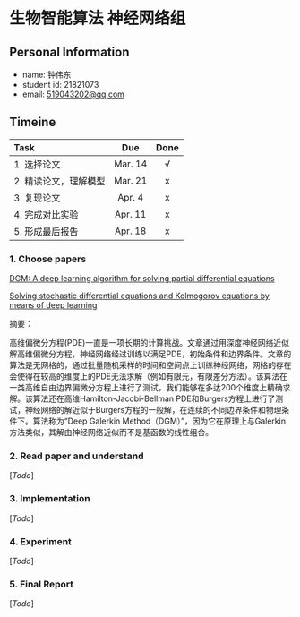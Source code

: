 # 生物智能算法 神经网络组

## Personal Information

-  name: 钟伟东
- student id: 21821073
- email: 519043202@qq.com 

## Timeine  

| Task | Due | Done |
| :-- | :-: | :-: |
| 1. 选择论文 | Mar. 14 | &radic; |
| 2. 精读论文，理解模型 | Mar. 21 | x |
| 3. 复现论文 | Apr. 4 | x |
| 4. 完成对比实验 | Apr. 11 | x |
| 5. 形成最后报告 | Apr. 18 | x |

### 1. Choose papers

[DGM: A deep learning algorithm for solving partial differential equations](https://arxiv.org/pdf/1708.07469v5.pdf)

[Solving stochastic differential equations and Kolmogorov equations by means of deep learning](https://arxiv.org/pdf/1806.00421.pdf)

摘要：

高维偏微分方程(PDE)一直是一项长期的计算挑战。文章通过用深度神经网络近似解高维偏微分方程，神经网络经过训练以满足PDE，初始条件和边界条件。文章的算法是无网格的，通过批量随机采样的时间和空间点上训练神经网络，网格的存在会使得在较高的维度上的PDE无法求解（例如有限元，有限差分方法）。该算法在一类高维自由边界偏微分方程上进行了测试，我们能够在多达200个维度上精确求解。该算法还在高维Hamilton-Jacobi-Bellman PDE和Burgers方程上进行了测试，神经网络的解近似于Burgers方程的一般解，在连续的不同边界条件和物理条件下。算法称为“Deep Galerkin Method（DGM）”，因为它在原理上与Galerkin方法类似，其解由神经网络近似而不是基函数的线性组合。 

### 2. Read paper and understand

[*Todo*]

### 3. Implementation

[*Todo*]

### 4. Experiment

[*Todo*]

### 5. Final Report

[*Todo*]
